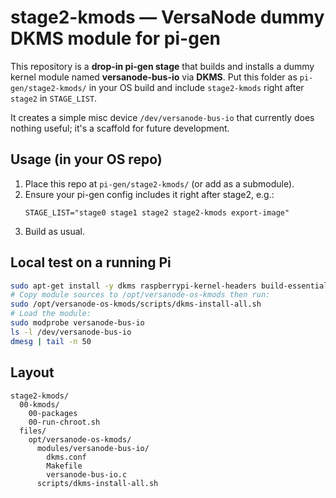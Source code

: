 # stage2-kmods — VersaNode dummy DKMS module for pi-gen

This repository is a **drop-in pi-gen stage** that builds and installs a dummy
kernel module named **versanode-bus-io** via **DKMS**. Put this folder as
`pi-gen/stage2-kmods/` in your OS build and include `stage2-kmods` right after
`stage2` in `STAGE_LIST`.

It creates a simple misc device `/dev/versanode-bus-io` that currently does
nothing useful; it's a scaffold for future development.

## Usage (in your OS repo)
1. Place this repo at `pi-gen/stage2-kmods/` (or add as a submodule).
2. Ensure your pi-gen config includes it right after stage2, e.g.:
   ```
   STAGE_LIST="stage0 stage1 stage2 stage2-kmods export-image"
   ```
3. Build as usual.

## Local test on a running Pi
```bash
sudo apt-get install -y dkms raspberrypi-kernel-headers build-essential
# Copy module sources to /opt/versanode-os-kmods then run:
sudo /opt/versanode-os-kmods/scripts/dkms-install-all.sh
# Load the module:
sudo modprobe versanode-bus-io
ls -l /dev/versanode-bus-io
dmesg | tail -n 50
```

## Layout
```
stage2-kmods/
  00-kmods/
    00-packages
    00-run-chroot.sh
  files/
    opt/versanode-os-kmods/
      modules/versanode-bus-io/
        dkms.conf
        Makefile
        versanode-bus-io.c
      scripts/dkms-install-all.sh
```
